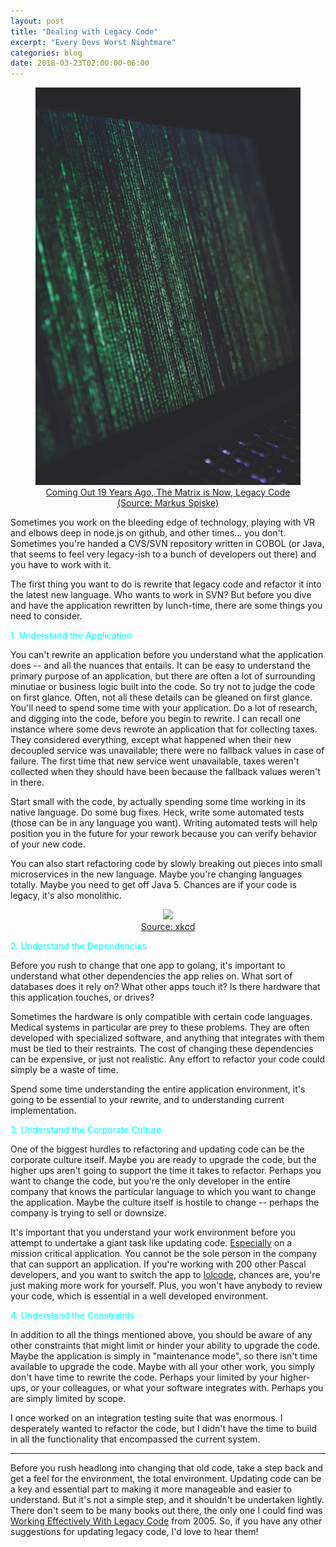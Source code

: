 ```yaml
---
layout: post
title: "Dealing with Legacy Code"
excerpt: "Every Devs Worst Nightmare"
categories: blog
date: 2018-03-23T02:00:00-06:00
---
```



<center>
<figure>
<img src="/images/matrix.jpg">
<figcaption><a href="https://unsplash.com/photos/68ZlATaVYIo">Coming Out 19 Years Ago, The Matrix is Now, Legacy Code (Source: Markus Spiske)</a></figcaption>
</figure>
</center>

Sometimes you work on the bleeding edge of technology, playing with VR and elbows deep in node.js on github, and other times... you don't.  Sometimes you're handed a CVS/SVN repository written in COBOL (or Java, that seems to feel very legacy-ish to a bunch of developers out there) and you have to work with it.  

The first thing you want to do is rewrite that legacy code and refactor it into the latest new language.  Who wants to work in SVN?  But before you dive and have the application rewritten by lunch-time, there are some things you need to consider.


<font color="cyan">1. Understand the Application</font>

You can't rewrite an application before you understand what the application does -- and all the nuances that entails.  It can be easy to understand the primary purpose of an application, but there are often a lot of surrounding minutiae or business logic built into the code.  So try not to judge the code on first glance.  Often, not all these details can be gleaned on first glance.  You'll need to spend some time with your application.  Do a lot of research, and digging into the code, before you begin to rewrite.  I can recall one instance where some devs rewrote an application that for collecting taxes.  They considered everything, except what happened when their new decoupled service was unavailable; there were no fallback values in case of failure.  The first time that new service went unavailable, taxes weren't collected when they should have been because the fallback values weren't in there.

Start small with the code, by actually spending some time working in its native language.  Do some bug fixes.  Heck, write some automated tests (those can be in any language you want).  Writing automated tests will help position you in the future for your rework because you can verify behavior of your new code.

You can also start refactoring code by slowly breaking out pieces into small microservices in the new language.  Maybe you're changing languages totally.  Maybe you need to get off Java 5.  Chances are if your code is legacy, it's also monolithic.

<center>
<figure>
<img src="https://imgs.xkcd.com/comics/good_code.png">
<figcaption><a href="https://imgs.xkcd.com/comics/good_code.png">Source: xkcd</a></figcaption>
</figure>
</center>


<font color="cyan">2. Understand the Dependencies</font>

Before you rush to change that one app to golang, it's important to understand what other dependencies the app relies on.  What sort of databases does it rely on?  What other apps touch it?  Is there hardware that this application touches, or drives?

Sometimes the hardware is only compatible with certain code languages.  Medical systems in particular are prey to these problems.  They are often developed with specialized software, and anything that integrates with them must be tied to their restraints.  The cost of changing these dependencies can be expensive, or just not realistic.  Any effort to refactor your code could simply be a waste of time.

Spend some time understanding the entire application environment, it's going to be essential to your rewrite, and to understanding current implementation.

<font color="cyan">3. Understand the Corporate Culture</font>

One of the biggest hurdles to refactoring and updating code can be the corporate culture itself.  Maybe you are ready to upgrade the code, but the higher ups aren't going to support the time it takes to refactor.  Perhaps you want to change the code, but you're the only developer in the entire company that knows the particular language to which you want to change the application.  Maybe the culture itself is hostile to change -- perhaps the company is trying to sell or downsize.

It's important that you understand your work environment before you attempt to undertake a giant task like updating code. <u>Especially</u> on a mission critical application.  You cannot be the sole person in the company that can support an application.  If you're working with 200 other Pascal developers, and you want to switch the app to <a href="https://en.wikipedia.org/wiki/LOLCODE">lolcode</a>, chances are, you're just making more work for yourself.  Plus, you won't have anybody to review your code, which is essential in a well developed environment.

<font color="cyan">4. Understand the Constraints</font>

In addition to all the things mentioned above, you should be aware of any other constraints that might limit or hinder your ability to upgrade the code.  Maybe the application is simply in "maintenance mode", so there isn't time available to upgrade the code.  Maybe with all your other work, you simply don't have time to rewrite the code.  Perhaps your limited by your higher-ups, or your colleagues, or what your software integrates with.  Perhaps you are simply limited by scope.

I once worked on an integration testing suite that was enormous.  I desperately wanted to refactor the code, but I didn't have the time to build in all the functionality that encompassed the current system.

------

Before you rush headlong into changing that old code, take a step back and get a feel for the environment, the total environment.  Updating code can be a key and essential part to making it more manageable and easier to understand.  But it's not a simple step, and it shouldn't be undertaken lightly.  There don't seem to be many books out there, the only one I could find was <a href="https://www.amazon.com/Working-Effectively-Legacy-Michael-Feathers/dp/0131177052">Working Effectively With Legacy Code</a> from 2005.  So, if you have any other suggestions for updating legacy code, I'd love to hear them!